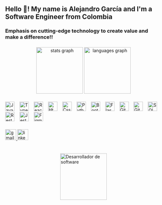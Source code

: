<h2 align="left">Hello 👋! My name is Alejandro García and I'm a Software Engineer from Colombia</h2>
<h3> Emphasis on cutting-edge technology to create value and make a difference!! </h3>

###

<div align="center">
  <img src="https://github-readme-stats.vercel.app/api?username=AGNDev93&hide_title=false&hide_rank=false&show_icons=true&include_all_commits=true&count_private=true&disable_animations=false&theme=merko&locale=en&hide_border=false" height="150" alt="stats graph"  />
  <img src="https://github-readme-stats.vercel.app/api/top-langs?username=AGNDev93&locale=en&hide_title=false&layout=compact&card_width=320&langs_count=6&theme=merko&hide_border=false" height="150" alt="languages graph"  />
</div>

###

<!-- <img align="right" height="150" src="https://media.istockphoto.com/id/1470350238/es/vector/desarrollador-de-software-que-trabaja-con-ordenadores.jpg?s=612x612&w=0&k=20&c=2W-Jrc5_y9zfeACclgo9OAMnyHvOOVWGzsfd94tOJc0=" /> -->

###
<div align="left">
  <img src="https://cdn.jsdelivr.net/gh/devicons/devicon/icons/javascript/javascript-original.svg" class="img-fluid" height="30" alt="Javascript logo" style="margin-right: 12px;" />
  <img src="https://cdn.jsdelivr.net/gh/devicons/devicon/icons/typescript/typescript-original.svg" class="img-fluid"  height="30" alt="Typescript logo" style="margin-right: 12px;" />
  <img src="https://cdn.jsdelivr.net/gh/devicons/devicon/icons/react/react-original.svg" class="img-fluid" height="30" alt="React logo" style="margin-right: 12px;" />
  <img src="https://cdn.jsdelivr.net/gh/devicons/devicon/icons/html5/html5-original.svg" class="img-fluid" height="30" alt="Html5 logo" style="margin-right: 12px;" />
  <img src="https://cdn.jsdelivr.net/gh/devicons/devicon/icons/css3/css3-original.svg" class="img-fluid"  height="30" alt="Css3 logo" style="margin-right: 12px;" />
  <img src="https://cdn.jsdelivr.net/gh/devicons/devicon/icons/python/python-original.svg" class="img-fluid" height="30" alt="Python logo" style="margin-right: 12px;" />
  <img src="https://getbootstrap.com/docs/5.3/assets/brand/bootstrap-logo.svg" class="img-fluid" alt="Bootstrap logo" height="30" style="margin-right: 12px;" />
  <img src="https://static.cdnlogo.com/logos/f/80/flask.svg" class="img-fluid" alt="Flask logo" height="30" style="margin-right: 12px;" />
  <img src="https://cdn.worldvectorlogo.com/logos/git.svg" class="img-fluid" alt="Git logo" height="30" style="margin-right: 12px;" />
  <img src="https://upload.wikimedia.org/wikipedia/commons/9/91/Octicons-mark-github.svg" class="img-fluid" alt="GitHub logo" height="30" style="margin-right: 12px;" />
  <img src="https://cdn-icons-png.freepik.com/512/12523/12523470.png" class="img-fluid" alt="SQL logo" height="30" style="margin-right: 12px;" />
  <img src="https://miro.medium.com/v2/resize:fit:1400/1*CiVW0IQDeLIYO8uXrd-8dw.png" class="img-fluid" alt="Rest API´s logo" height="30" style="margin-right: 12px;" />
  <img src="https://cdn.freebiesupply.com/logos/large/2x/jest-logo-png-transparent.png" class="img-fluid" alt="Jest logo" height="30" style="margin-right: 12px;" />
  <img src="https://logowik.com/content/uploads/images/figma.jpg" class="img-fluid" alt="Figma logo" height="30" />
</div>


###

<div align="left">
  <a href="mailto:agndev93@gmail.com">
  <img src="https://img.shields.io/static/v1?message=Gmail&logo=gmail&label=&color=D14836&logoColor=white&labelColor=&style=for-the-badge" className="img-fluid" height="35" alt="gmail logo" />
  </a>
  <a href="https://www.linkedin.com/in/agndeveloper/" target="_blank">
  <img src="https://img.shields.io/static/v1?message=LinkedIn&logo=linkedin&label=&color=0077B5&logoColor=white&labelColor=&style=for-the-badge" className="img-fluid" height="35" alt="linkedin logo" />
  </a>
</div>

###

<br clear="both">
<div style="display: flex; justify-content: center; align-items: center;">
  <img height="150" src="https://media.istockphoto.com/id/1470350238/es/vector/desarrollador-de-software-que-trabaja-con-ordenadores.jpg?s=612x612&w=0&k=20&c=2W-Jrc5_y9zfeACclgo9OAMnyHvOOVWGzsfd94tOJc0=" alt="Desarrollador de software" />
</div>


###
